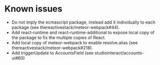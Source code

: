 
# Known issues

- Do not imply the ecmascript package, instead add it individually to each  package (see thereactivestack/meteor-webpack#44).
- Add react-runtime and react-runtime-additional to expose local copy of the package to fix the multiple copies of React.
- Add local copy of meteor-webpack to enable resolve.alias (see thereactivestack/meteor-webpack#218).
- Add triggerUpdate to AccountsField (see studiointeract/accounts-ui#60)
